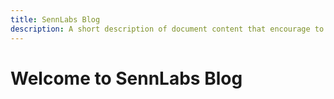 ```yaml
---
title: SennLabs Blog
description: A short description of document content that encourage to read it
---
```


# Welcome to SennLabs Blog
